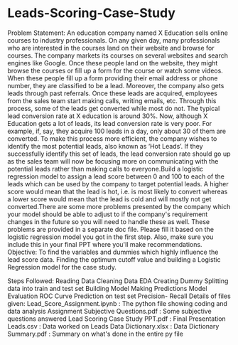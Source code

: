 # Leads-Scoring-Case-Study
Problem Statement:
  An education company named X Education sells online courses to industry professionals. On any given day, many professionals who are interested in the courses land on their website and browse for courses. The company markets its courses on several websites and search engines like Google. Once these people land on the website, they might browse the courses or fill up a form for the course or watch some videos. When these people fill up a form providing their email address or phone number, they are classified to be a lead. Moreover, the company also gets leads through past referrals. Once these leads are acquired, employees from the sales team start making calls, writing emails, etc. Through this process, some of the leads get converted while most do not. The typical lead conversion rate at X education is around 30%. Now, although X Education gets a lot of leads, its lead conversion rate is very poor. For example, if, say, they acquire 100 leads in a day, only about 30 of them are converted. To make this process more efficient, the company wishes to identify the most potential leads, also known as ‘Hot Leads’. If they successfully identify this set of leads, the lead conversion rate should go up as the sales team will now be focusing more on communicating with the potential leads rather than making calls to everyone.Build a logistic regression model to assign a lead score between 0 and 100 to each of the leads which can be used by the company to target potential leads. A higher score would mean that the lead is hot, i.e. is most likely to convert whereas a lower score would mean that the lead is cold and will mostly not get converted.There are some more problems presented by the company which your model should be able to adjust to if the company's requirement changes in the future so you will need to handle these as well. These problems are provided in a separate doc file. Please fill it based on the logistic regression model you got in the first step. Also, make sure you include this in your final PPT where you'll make recommendations.
Objective:
  To find the variables and dummies which highly influence the lead score data. Finding the optimum cutoff value and building a Logistic Regression model for the case study.

Steps Followed:
  Reading Data
  Cleaning Data
  EDA
  Creating Dummy
  Splitting data into train and test set
  Building Model
  Making Predictions
  Model Evaluation
  ROC Curve
  Prediction on test set
  Precision- Recall
Details of files given:
  Lead_Score_Assignment.ipynb : The python file showing coding and data analysis
Assignment Subjective Questions.pdf : Some subjective questions answered
Lead Scoring Case Study PPT.pdf : Final Presentation
Leads.csv : Data worked on
Leads Data Dictionary.xlsx : Data Dictionary
Summary.pdf : Summary on what's done in the entire py file

